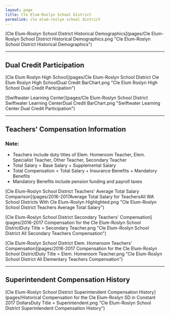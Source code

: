 ```yaml
---
layout: page
title: Cle Elum-Roslyn School District
permalink: cle elum-roslyn school district
---
```



[Cle Elum-Roslyn School District Historical Demographics](pages/Cle Elum-Roslyn School District Historical Demographics.png "Cle Elum-Roslyn School District Historical Demographics")

___

## Dual Credit Participation

[Cle Elum Roslyn High School](pages/Cle Elum-Roslyn School District Cle Elum Roslyn High SchoolDual Credit BarChart.png "Cle Elum Roslyn High School Dual Credit Participation")

[Swiftwater Learning Center](pages/Cle Elum-Roslyn School District Swiftwater Learning CenterDual Credit BarChart.png "Swiftwater Learning Center Dual Credit Participation")


___

## Teachers' Compensation Information
### Note:
- Teachers include duty titles of Elem. Homeroom Teacher, Elem. Specialist Teacher, Other Teacher, Secondary Teacher
- Total Salary = Base Salary + Supplemental Salary
- Total Compensation = Total Salary + Insurance Benefits + Mandatory Benefits
- Mandatory Benefits include pension funding and payroll taxes

[Cle Elum-Roslyn School District Teachers' Average Total Salary Comparison](pages/2016-2017Average Total Salary for TeachersAll WA School Districts With Cle Elum-Roslyn Highlighted.png "Cle Elum-Roslyn School District Teachers Average Total Salary")

[Cle Elum-Roslyn School District Secondary Teachers' Compensation](pages/2016-2017 Compensation for the Cle Elum-Roslyn School DistrictDuty Title = Secondary Teacher.png "Cle Elum-Roslyn School District All Secondary Teachers Compensation")

[Cle Elum-Roslyn School District Elem. Homeroom Teachers' Compensation](pages/2016-2017 Compensation for the Cle Elum-Roslyn School DistrictDuty Title = Elem. Homeroom Teacher.png "Cle Elum-Roslyn School District All Elementary Teachers Compensation")


___

## Superintendent Compensation History

[Cle Elum-Roslyn School District Superintendent Compensation History](pages/Historical Compensation for the Cle Elum-Roslyn SD in Constant 2017 DollarsDuty Title = Superintendent.png "Cle Elum-Roslyn School District Superintendent Compensation History")

